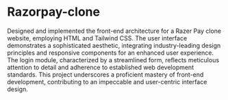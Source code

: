 # Razorpay-clone
Designed and implemented the front-end architecture for a Razer Pay clone website, employing HTML and Tailwind CSS. The user interface demonstrates a sophisticated aesthetic, integrating industry-leading design principles and responsive components for an enhanced user experience. The login module, characterized by a streamlined form, reflects meticulous attention to detail and adherence to established web development standards. This project underscores a proficient mastery of front-end development, contributing to an impeccable and user-centric interface design.
